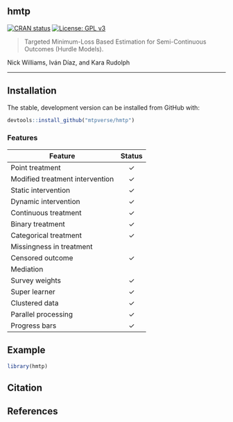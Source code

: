 
<!-- README.md is generated from README.Rmd. Please edit that file -->

## hmtp

<!-- badges: start -->

[![CRAN
status](https://www.r-pkg.org/badges/version/lmtp)](https://CRAN.R-project.org/package=hmtp)
[![License: GPL
v3](https://img.shields.io/badge/License-GPLv3-blue.svg)](https://www.gnu.org/licenses/gpl-3.0)
<!-- badges: end -->

> Targeted Minimum-Loss Based Estimation for Semi-Continuous Outcomes
> (Hurdle Models).

Nick Williams, Iván Díaz, and Kara Rudolph

------------------------------------------------------------------------

## Installation

The stable, development version can be installed from GitHub with:

``` r
devtools::install_github("mtpverse/hmtp")
```

### Features

| Feature                         | Status |
|---------------------------------|:------:|
| Point treatment                 |   ✓    |
| Modified treatment intervention |   ✓    |
| Static intervention             |   ✓    |
| Dynamic intervention            |   ✓    |
| Continuous treatment            |   ✓    |
| Binary treatment                |   ✓    |
| Categorical treatment           |   ✓    |
| Missingness in treatment        |        |
| Censored outcome                |   ✓    |
| Mediation                       |        |
| Survey weights                  |   ✓    |
| Super learner                   |   ✓    |
| Clustered data                  |   ✓    |
| Parallel processing             |   ✓    |
| Progress bars                   |   ✓    |

## Example

``` r
library(hmtp)
```

## Citation

## References

